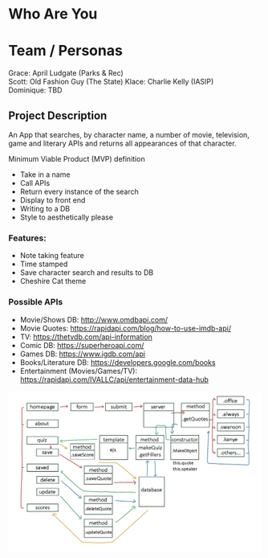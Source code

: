 # Who Are You

# Team / Personas
Grace: April Ludgate (Parks & Rec)  
Scott: Old Fashion Guy (The State)
Klace: Charlie Kelly (IASIP)  
Dominique: TBD

## Project Description
An App that searches, by character name, a number of movie, television, game and literary APIs and returns all appearances of that character.

Minimum Viable Product (MVP) definition
- Take in a name
- Call APIs
- Return every instance of the search
- Display to front end
- Writing to a DB
- Style to aesthetically please

### Features: 
- Note taking feature   
- Time stamped  
- Save character search and results to DB  
- Cheshire Cat theme  

### Possible APIs
- Movie/Shows DB: http://www.omdbapi.com/  
- Movie Quotes: https://rapidapi.com/blog/how-to-use-imdb-api/   
- TV: https://thetvdb.com/api-information   
- Comic DB: https://superheroapi.com/  
- Games DB: https://www.igdb.com/api   
- Books/Literature DB: https://developers.google.com/books   
- Entertainment (Movies/Games/TV): https://rapidapi.com/IVALLC/api/entertainment-data-hub   



![domain](./readme-assets/domain.jpg)